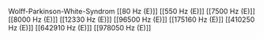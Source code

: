 Wolff-Parkinson-White-Syndrom
[[80 Hz (E)]]
[[550 Hz (E)]]
[[7500 Hz (E)]]
[[8000 Hz (E)]]
[[12330 Hz (E)]]
[[96500 Hz (E)]]
[[175160 Hz (E)]]
[[410250 Hz (E)]]
[[642910 Hz (E)]]
[[978050 Hz (E)]]